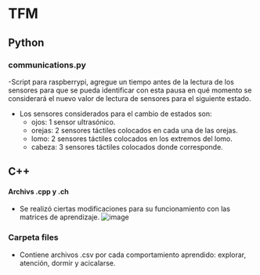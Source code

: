 # TFM

## Python
### communications.py
-Script para raspberrypi, agregue un tiempo antes de la lectura de los sensores para que se pueda identificar con esta pausa en qué momento se considerará el nuevo valor de lectura de sensores para el siguiente estado.
- Los sensores considerados para el cambio de estados son:
  - ojos: 1 sensor ultrasónico.
  - orejas: 2 sensores táctiles colocados en cada una de las orejas.
  - lomo: 2 sensores táctiles colocados en los extremos del lomo.
  - cabeza: 3 sensores táctiles colocados donde corresponde. 

## C++
#### Archivs .cpp y .ch
- Se realizó ciertas modificaciones para su funcionamiento con las matrices de aprendizaje.
![image](https://user-images.githubusercontent.com/61216445/132249165-a00a9de7-127b-45d5-b66e-a7a73fcad98f.png)
### Carpeta files
- Contiene archivos .csv por cada comportamiento aprendido: explorar, atención, dormir y acicalarse.
